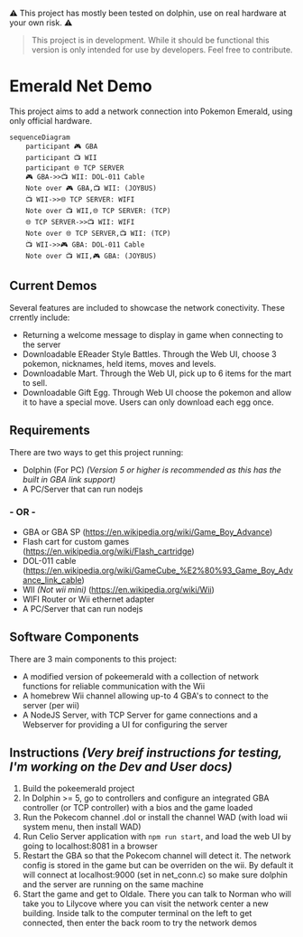 ⚠️ This project has mostly been tested on dolphin, use on real hardware at your own risk.  ⚠️

> This project is in development. While it should be functional this version is only intended for use by developers. Feel free to contribute. 

# Emerald Net Demo

This project aims to add a network connection into Pokemon Emerald, using only official hardware.

```mermaid
sequenceDiagram
    participant 🎮 GBA
    participant 📺 WII
    participant 🌐 TCP SERVER
    🎮 GBA->>📺 WII: DOL-011 Cable
    Note over 🎮 GBA,📺 WII: (JOYBUS)
    📺 WII->>🌐 TCP SERVER: WIFI
    Note over 📺 WII,🌐 TCP SERVER: (TCP)
    🌐 TCP SERVER->>📺 WII: WIFI
    Note over 🌐 TCP SERVER,📺 WII: (TCP)
    📺 WII->>🎮 GBA: DOL-011 Cable
    Note over 📺 WII,🎮 GBA: (JOYBUS)
```

## Current Demos

Several features are included to showcase the network conectivity. These crrently include:

- Returning a welcome message to display in game when connecting to the server
- Downloadable EReader Style Battles. Through the Web UI, choose 3 pokemon, nicknames, held items, moves and levels.
- Downloadable Mart. Through the Web UI, pick up to 6 items for the mart to sell.
- Downloadable Gift Egg. Through Web UI choose the pokemon and allow it to have a special move. Users can only download each egg once. 

## Requirements

There are two ways to get this project running:

- Dolphin (For PC) *(Version 5 or higher is recommended as this has the built in GBA link support)*  
- A PC/Server that can run nodejs 

### - OR -

- GBA or GBA SP (https://en.wikipedia.org/wiki/Game_Boy_Advance)
- Flash cart for custom games (https://en.wikipedia.org/wiki/Flash_cartridge)
- DOL-011 cable (https://en.wikipedia.org/wiki/GameCube_%E2%80%93_Game_Boy_Advance_link_cable)
- WII *(Not wii mini)* (https://en.wikipedia.org/wiki/Wii)
- WIFI Router or Wii ethernet adapter
- A PC/Server that can run nodejs 

## Software Components

There are 3 main components to this project:

- A modified version of pokeemerald with a collection of network functions for reliable communication with the Wii
- A homebrew Wii channel allowing up-to 4 GBA's to connect to the server (per wii)
- A NodeJS Server, with TCP Server for game connections and a Webserver for providing a UI for configuring the server

## Instructions *(Very breif instructions for testing, I'm working on the Dev and User docs)*

1. Build the pokeemerald project
2. In Dolphin >= 5, go to controllers and configure an integrated GBA controller (or TCP controller) with a bios and the game loaded
3. Run the Pokecom channel .dol or install the channel WAD (with load wii system menu, then install WAD)
4. Run Celio Server application with `npm run start`, and load the web UI by going to localhost:8081 in a browser
5. Restart the GBA so that the Pokecom channel will detect it. The network config is stored in the game but can be overriden on the wii. By default it will connect at localhost:9000 (set in net_conn.c) so make sure dolphin and the server are running on the same machine
6. Start the game and get to Oldale. There you can talk to Norman who will take you to Lilycove where you can visit the network center a new building. Inside talk to the computer terminal on the left to get connected, then enter the back room to try the network demos  